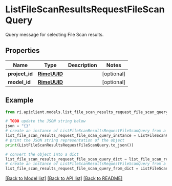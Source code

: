 # ListFileScanResultsRequestFileScanQuery

Query message for selecting File Scan results.

## Properties

Name | Type | Description | Notes
------------ | ------------- | ------------- | -------------
**project_id** | [**RimeUUID**](RimeUUID.md) |  | [optional] 
**model_id** | [**RimeUUID**](RimeUUID.md) |  | [optional] 

## Example

```python
from ri.apiclient.models.list_file_scan_results_request_file_scan_query import ListFileScanResultsRequestFileScanQuery

# TODO update the JSON string below
json = "{}"
# create an instance of ListFileScanResultsRequestFileScanQuery from a JSON string
list_file_scan_results_request_file_scan_query_instance = ListFileScanResultsRequestFileScanQuery.from_json(json)
# print the JSON string representation of the object
print(ListFileScanResultsRequestFileScanQuery.to_json())

# convert the object into a dict
list_file_scan_results_request_file_scan_query_dict = list_file_scan_results_request_file_scan_query_instance.to_dict()
# create an instance of ListFileScanResultsRequestFileScanQuery from a dict
list_file_scan_results_request_file_scan_query_from_dict = ListFileScanResultsRequestFileScanQuery.from_dict(list_file_scan_results_request_file_scan_query_dict)
```
[[Back to Model list]](../README.md#documentation-for-models) [[Back to API list]](../README.md#documentation-for-api-endpoints) [[Back to README]](../README.md)

